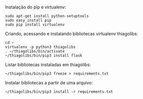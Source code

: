 Instalação do pip e virtualenv:

    sudo apt-get install python-setuptools
    sudo easy_install pip
    sudo pip install virtualenv

Criando, acessando e instalando bibliotecas virtualenv thiagolibs:

    cd ~
    virtualenv -p python3 thiagolibs
    . ~/thiagolibs/bin/activate
    ~/thiagolibs/bin/pip3 install flask

Listar bibliotecas instaladas em thiagolibs:

    ~/thiagolibs/bin/pip3 freeze > requirements.txt

Instalar bibliotecas a partir de uma arquivo:

    ~/thiagolibs/bin/pip3 install -r requirements.txt

